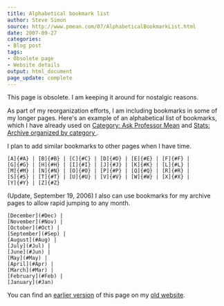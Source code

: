 ```yaml
---
title: Alphabetical bookmark list
author: Steve Simon
source: http://www.pmean.com/07/AlphabeticalBookmarkList.html
date: 2007-09-27
categories:
- Blog post
tags:
- Obsolete page
- Website details
output: html_document
page_update: complete
---
```

This page is obsolete. I am keeping it around for nostalgic reasons.

As part of my reorganization efforts, I am including bookmarks in some of my longer pages. Here's an example of an alphabetical list of bookmarks, which I have already used on [Category: Ask Professor Mean][sim3] and [Stats: Archive organized by category ][sim4].

I plan to add similar bookmarks to other pages when I have time.

```{}
[A]{#A} | [B]{#B} | [C]{#C} | [D]{#D} | [E]{#E} | [F]{#F} |
[G]{#G} | [H]{#H} | [I]{#I} | [J]{#J} | [K]{#K} | [L]{#L} |
[M]{#M} | [N]{#N} | [O]{#O} | [P]{#P} | [Q]{#Q} | [R]{#R} |
[S]{#S} | [T]{#T} | [U]{#U} | [V]{#V} | [W]{#W} | [X]{#X} |
[Y]{#Y} | [Z]{#Z}
```

(Update, September 19, 2006) I also can use bookmarks for my archive pages to allow rapid jumping to any month.

```{}
[December](#Dec) | 
[November](#Nov) | 
[October](#Oct) |
[September](#Sep) |
[August](#Aug) |
[July](#Jul) |
[June](#Jun) |
[May](#May) |
[April](#Apr) |
[March](#Mar) |
[February](#Feb) |
[January](#Jan)
```

You can find an [earlier version][sim1] of this page on my [old website][sim2].

[sim1]: http://www.pmean.com/07/AlphabeticalBookmarkList.html
[sim2]: http://www.pmean.com

[sim3]: http://www.pmean.com/category/AskProfessorMean.html
[sim4]: http://www.pmean.com/TopicList.html
